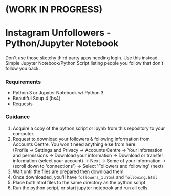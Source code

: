# (WORK IN PROGRESS)
# Instagram Unfollowers - Python/Jupyter Notebook
Don't use those sketchy third party apps needing login. Use this instead.
<br>
Simple Jupyter Notebook/Python Script listing people you follow that don't follow you back.

### Requirements
- Python 3 or Jupyter Notebook w/ Python 3
- Beautiful Soup 4 (bs4)
- Requests

### Guidance
1. Acquire a copy of the python script or ipynb from this repository to your computer. 
2. Request to download your followers & following information from Accounts Centre. You won't need anything else from here. <br> (Profile -> Settings and Privacy -> Accounts Centre -> Your information and permissions -> Download your information -> Download or transfer information (select your account) -> Next -> Some of your information -> (scroll down to 'connections') -> Select 'Followers and following' (next)
3. Wait until the files are prepared then download them
4. Once downloaded, you'll have `followers_1.html` and `following.html`
5. Place both html files to the same directory as the python script
6. Run the python script, or start jupyter notebook and run all cells
